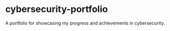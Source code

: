 # cybersecurity-portfolio
A portfolio for  showcasing my progress and  achievements in cybersecurity.
